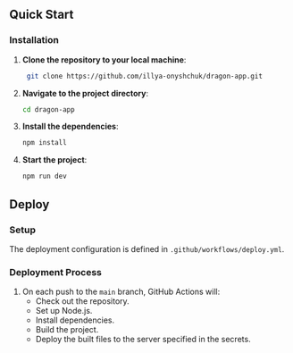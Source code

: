 ## Quick Start

### Installation

1. **Clone the repository to your local machine**:

    ```bash
     git clone https://github.com/illya-onyshchuk/dragon-app.git
    ```

2. **Navigate to the project directory**:
    ```bash
    cd dragon-app
    ```

3. **Install the dependencies**:
    ```bash
    npm install
    ```
  
4. **Start the project**:
    ```bash
    npm run dev
    ```
   
## Deploy

### Setup

The deployment configuration is defined in `.github/workflows/deploy.yml`.

### Deployment Process

1. On each push to the `main` branch, GitHub Actions will:
   - Check out the repository.
   - Set up Node.js.
   - Install dependencies.
   - Build the project.
   - Deploy the built files to the server specified in the secrets.

